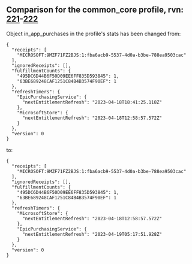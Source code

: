 ## Comparison for the common_core profile, rvn: [221](https://github.com/PRO100KatYT/FortniteProfileRevisions/tree/main/profiles/common_core/221%20common_core.json)-[222](https://github.com/PRO100KatYT/FortniteProfileRevisions/tree/main/profiles/common_core/222%20common_core.json)

Object in_app_purchases in the profile's stats has been changed from:

```
{
  "receipts": [
    "MICROSOFT:9MZF71FZ2BJS:1:fba6acb9-5537-4d0a-b3be-788ea9503cac"
  ],
  "ignoredReceipts": [],
  "fulfillmentCounts": {
    "495DC6D44B6F50D09EE6FF835D593845": 1,
    "63BE689248CAF1251C84B4B3574F90EF": 1
  },
  "refreshTimers": {
    "EpicPurchasingService": {
      "nextEntitlementRefresh": "2023-04-18T18:41:25.118Z"
    },
    "MicrosoftStore": {
      "nextEntitlementRefresh": "2023-04-18T12:58:57.572Z"
    }
  },
  "version": 0
}
```

to:

```
{
  "receipts": [
    "MICROSOFT:9MZF71FZ2BJS:1:fba6acb9-5537-4d0a-b3be-788ea9503cac"
  ],
  "ignoredReceipts": [],
  "fulfillmentCounts": {
    "495DC6D44B6F50D09EE6FF835D593845": 1,
    "63BE689248CAF1251C84B4B3574F90EF": 1
  },
  "refreshTimers": {
    "MicrosoftStore": {
      "nextEntitlementRefresh": "2023-04-18T12:58:57.572Z"
    },
    "EpicPurchasingService": {
      "nextEntitlementRefresh": "2023-04-19T05:17:51.928Z"
    }
  },
  "version": 0
}
```

<br><br>
